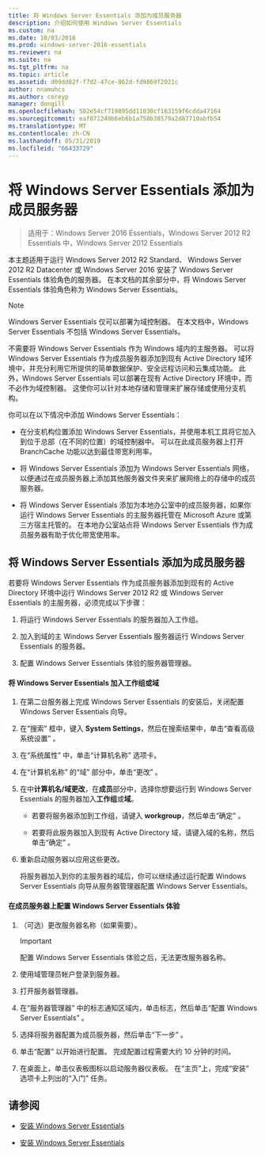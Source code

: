 ```yaml
---
title: 将 Windows Server Essentials 添加为成员服务器
description: 介绍如何使用 Windows Server Essentials
ms.custom: na
ms.date: 10/03/2016
ms.prod: windows-server-2016-essentials
ms.reviewer: na
ms.suite: na
ms.tgt_pltfrm: na
ms.topic: article
ms.assetid: d09dd82f-f7d2-47ce-862d-fd9869f2021c
author: nnamuhcs
ms.author: coreyp
manager: dongill
ms.openlocfilehash: 502e54cf719895dd11030cf163159f6cdda47164
ms.sourcegitcommit: eaf071249b6eb6b1a758b38579a2d87710abfb54
ms.translationtype: MT
ms.contentlocale: zh-CN
ms.lasthandoff: 05/31/2019
ms.locfileid: "66433729"
---
```

# <a name="add-windows-server-essentials-as-a-member-server"></a>将 Windows Server Essentials 添加为成员服务器

>适用于：Windows Server 2016 Essentials，Windows Server 2012 R2 Essentials 中，Windows Server 2012 Essentials

本主题适用于运行 Windows Server 2012 R2 Standard、 Windows Server 2012 R2 Datacenter 或 Windows Server 2016 安装了 Windows Server Essentials 体验角色的服务器。 在本文档的其余部分中，将 Windows Server Essentials 体验角色称为 Windows Server Essentials。  
  
> [!NOTE]
>   Windows Server Essentials 仅可以部署为域控制器。 在本文档中，Windows Server Essentials 不包括 Windows Server Essentials。  
  
 不需要将 Windows Server Essentials 作为 Windows 域内的主服务器。 可以将 Windows Server Essentials 作为成员服务器添加到现有 Active Directory 域环境中，并充分利用它所提供的简单数据保护、安全远程访问和云集成功能。 此外，Windows Server Essentials 可以部署在现有 Active Directory 环境中，而不必作为域控制器。 这使你可以针对本地存储和管理来扩展存储或使用分支机构。  
  
 你可以在以下情况中添加 Windows Server Essentials：  
  
-   在分支机构位置添加 Windows Server Essentials，并使用本机工具将它加入到位于总部（在不同的位置）的域控制器中。 可以在此成员服务器上打开 BranchCache 功能以达到最佳带宽利用率。  
  
-   将 Windows Server Essentials 添加为 Windows Server Essentials 网络，以便通过在成员服务器上添加其他服务器文件夹来扩展网络上的存储中的成员服务器。  
  
-   将 Windows Server Essentials 添加为本地办公室中的成员服务器，如果你运行 Windows Server Essentials 的主服务器托管在 Microsoft Azure 或第三方宿主托管的。 在本地办公室站点将 Windows Server Essentials 作为成员服务器有助于优化带宽使用率。  
  
## <a name="adding-windows-server-essentials-as-a-member-server"></a>将 Windows Server Essentials 添加为成员服务器  
 若要将 Windows Server Essentials 作为成员服务器添加到现有的 Active Directory 环境中运行 Windows Server 2012 R2 或 Windows Server Essentials 的主服务器，必须完成以下步骤：  
  
1.  将运行 Windows Server Essentials 的服务器加入工作组。  
  
2.  加入到域的主 Windows Server Essentials 服务器运行 Windows Server Essentials 的服务器。  
  
3.  配置 Windows Server Essentials 体验的服务器管理器。  
  
#### <a name="to-join-windows-server-essentials-to-a-workgroup-or-domain"></a>将 Windows Server Essentials 加入工作组或域  
  
1. 在第二台服务器上完成 Windows Server Essentials 的安装后，关闭配置 Windows Server Essentials 向导。  
  
2. 在“搜索”  框中，键入 **System Settings**，然后在搜索结果中，单击“查看高级系统设置”  。  
  
3. 在“系统属性”  中，单击“计算机名称”  选项卡。  
  
4. 在“计算机名称”  的“域”  部分中，单击“更改”  。  
  
5. 在中**计算机名/域更改**，在**成员**部分中，选择你想要运行到 Windows Server Essentials 的服务器加入**工作组**或**域**。  
  
   -   若要将服务器添加到工作组，请键入 **workgroup**，然后单击“确定”  。  
  
   -   若要将此服务器加入到现有 Active Directory 域，请键入域的名称，然后单击“确定”  。  
  
6. 重新启动服务器以应用这些更改。  
  
   将服务器加入到你的主服务器的域后，你可以继续通过运行配置 Windows Server Essentials 向导从服务器管理器配置 Windows Server Essentials。  
  
#### <a name="to-configure-windows-server-essentials-experience-on-a-member-server"></a>在成员服务器上配置 Windows Server Essentials 体验  
  
1.  （可选）更改服务器名称（如果需要）。  
  
    > [!IMPORTANT]
    >  配置 Windows Server Essentials 体验之后，无法更改服务器名称。  
  
2.  使用域管理员帐户登录到服务器。  
  
3.  打开服务器管理器。  
  
4.  在“服务器管理器”  中的标志通知区域内，单击标志，然后单击“配置 Windows Server Essentials”  。  
  
5.  选择将服务器配置为成员服务器，然后单击“下一步”  。  
  
6.  单击“配置”  以开始进行配置。 完成配置过程需要大约 10 分钟的时间。  
  
7.  在桌面上，单击仪表板图标以启动服务器仪表板。 在“主页”上，完成“安装”  选项卡上列出的“入门”  任务。  
  
## <a name="see-also"></a>请参阅  
  

-   [安装 Windows Server Essentials](Install-Windows-Server-Essentials.md)

-   [安装 Windows Server Essentials](../install/Install-Windows-Server-Essentials.md)

